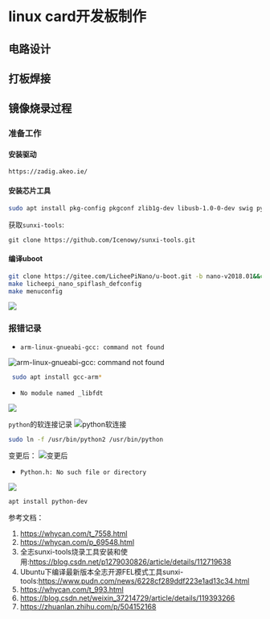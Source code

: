 # linux card开发板制作

## 电路设计



## 打板焊接


## 镜像烧录过程

### 准备工作

#### 安装驱动

```
https://zadig.akeo.ie/
```

#### 安装芯片工具

```sh
sudo apt install pkg-config pkgconf zlib1g-dev libusb-1.0-0-dev swig python-dev
```

获取`sunxi-tools`:

```
git clone https://github.com/Icenowy/sunxi-tools.git
```


#### 编译uboot

```sh
git clone https://gitee.com/LicheePiNano/u-boot.git -b nano-v2018.01&&cd u-boot
make licheepi_nano_spiflash_defconfig
make menuconfig
```


![](https://syske-pic-bed.oss-cn-hangzhou.aliyuncs.com/imgs/20221226210230.png)



### 报错记录

- `arm-linux-gnueabi-gcc: command not found`

![arm-linux-gnueabi-gcc: command not found](https://syske-pic-bed.oss-cn-hangzhou.aliyuncs.com/imgs/20221227215448.png)

```sh
 sudo apt install gcc-arm*
```

- `No module named _libfdt`

![](https://syske-pic-bed.oss-cn-hangzhou.aliyuncs.com/imgs/20221227214530.png)


`python`的软连接记录
![python软连接](https://syske-pic-bed.oss-cn-hangzhou.aliyuncs.com/imgs/20221227214750.png)

```sh
sudo ln -f /usr/bin/python2 /usr/bin/python
```

变更后：
![变更后](https://syske-pic-bed.oss-cn-hangzhou.aliyuncs.com/imgs/20221227214905.png)

- `Python.h: No such file or directory`

![](https://syske-pic-bed.oss-cn-hangzhou.aliyuncs.com/imgs/20221227214411.png)

```
apt install python-dev
```





参考文档：

1. <https://whycan.com/t_7558.html> 
2. <https://whycan.com/p_69548.html>
3. 全志sunxi-tools烧录工具安装和使用:<https://blog.csdn.net/p1279030826/article/details/112719638>
4. Ubuntu下编译最新版本全志开源FEL模式工具sunxi-tools:<https://www.pudn.com/news/6228cf289ddf223e1ad13c34.html>
5. <https://whycan.com/t_993.html>
6. <https://blog.csdn.net/weixin_37214729/article/details/119393266>
7. <https://zhuanlan.zhihu.com/p/504152168>
